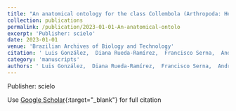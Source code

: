 ```yaml
---
title: "An anatomical ontology for the class Collembola (Arthropoda: Hexapoda)"
collection: publications
permalink: /publication/2023-01-01-An-anatomical-ontolo
excerpt: 'Publisher: scielo'
date: 2023-01-01
venue: 'Brazilian Archives of Biology and Technology'
citation: ' Luis González,  Diana Rueda-Ramírez,  Francisco Serna,  Andreas Gaigl, &quot;An anatomical ontology for the class Collembola (Arthropoda: Hexapoda).&quot; Brazilian Archives of Biology and Technology, 2023.'
category: 'manuscripts'
authors: ' Luis González,  Diana Rueda-Ramírez,  Francisco Serna,  Andreas Gaigl'
---
```

Publisher: scielo

Use [Google Scholar](https://scholar.google.com/scholar?q=An+anatomical+ontology+for+the+class+Collembola+(Arthropoda:+Hexapoda)){:target="_blank"} for full citation